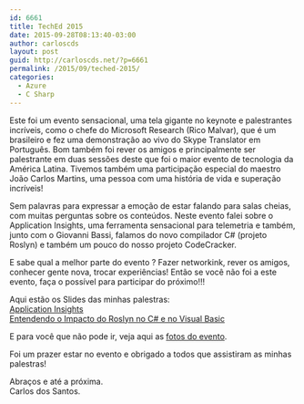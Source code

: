 ```yaml
---
id: 6661
title: TechEd 2015
date: 2015-09-28T08:13:40-03:00
author: carloscds
layout: post
guid: http://carloscds.net/?p=6661
permalink: /2015/09/teched-2015/
categories:
  - Azure
  - C Sharp
---
```

Este foi um evento sensacional, uma tela gigante no keynote e palestrantes incríveis, como o chefe do Microsoft Research (Rico Malvar), que é um brasileiro e fez uma demonstração ao vivo do Skype Translator em Português. Bom também foi rever os amigos e principalmente ser palestrante em duas sessões deste que foi o maior evento de tecnologia da América Latina. Tivemos também uma participação especial do maestro João Carlos Martins, uma pessoa com uma história de vida e superação incríveis!

Sem palavras para expressar a emoção de estar falando para salas cheias, com muitas perguntas sobre os conteúdos. Neste evento falei sobre o Application Insights, uma ferramenta sensacional para telemetria e também, junto com o Giovanni Bassi, falamos do novo compilador C# (projeto Roslyn) e também um pouco do nosso projeto CodeCracker.

E sabe qual a melhor parte do evento ? Fazer networkink, rever os amigos, conhecer gente nova, trocar experiências! Então se você não foi a este evento, faça o possível para participar do próximo!!!

Aqui estão os Slides das minhas palestras:  
[Application Insights](http://www.slideshare.net/carloscds/application-insights-53271305)  
[Entendendo o Impacto do Roslyn no C# e no Visual Basic](http://www.slideshare.net/carloscds/palestra-roslyn-teched-2015)

E para você que não pode ir, veja aqui as [fotos do evento](https://www.facebook.com/media/set/?set=a.10207890496719625.1073741845.1212382196&type=1&l=f1446537fd).

Foi um prazer estar no evento e obrigado a todos que assistiram as minhas palestras!

Abraços e até a próxima.  
Carlos dos Santos.
